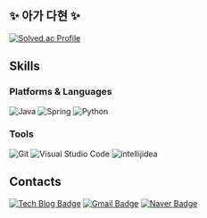 ## ✨ 아가 다현 ✨
[![Solved.ac Profile](http://mazassumnida.wtf/api/v2/generate_badge?boj=fbekgus413)](https://solved.ac/fbekgus413/)

## Skills
### Platforms & Languages
![Java](https://img.shields.io/badge/Java-007396.svg?&style=for-the-badge&logo=Java&logoColor=white)
![Spring](https://img.shields.io/badge/Spring-6DB33F.svg?&style=for-the-badge&logo=Spring&logoColor=white)
![Python](https://img.shields.io/badge/Python-3776AB.svg?&style=for-the-badge&logo=Python&logoColor=white)

### Tools
![Git](https://img.shields.io/badge/Git-F05032.svg?&style=for-the-badge&logo=Git&logoColor=white)
![Visual Studio Code](https://img.shields.io/badge/Visual%20Studio%20Code-007ACC.svg?&style=for-the-badge&logo=Visual%20Studio%20Code&logoColor=white)
![intellijidea](https://img.shields.io/badge/intellijidea-00000.svg?&style=for-the-badge&logo=intellijidea&logoColor=white)



## Contacts
[![Tech Blog Badge](http://img.shields.io/badge/-Tech%20blog-black?style=flat-square&logo=github&link=https:///velog.io/@you413)](https://velog.io/@you413)
[![Gmail Badge](https://img.shields.io/badge/Gmail-d14836?style=flat-square&logo=Gmail&logoColor=white&link=mailto:fbekgus413@gmail.com)](mailto:fbekgus413@gmail.com)
[![Naver Badge](https://img.shields.io/badge/Naver-03C75A?style=flat-square&logo=Naver&logoColor=white&link=mailto:fbekgus413@naver.com)](mailto:fbekgus413@naver.com)

<!--
**xaxvun/xaxvun** is a ✨ _special_ ✨ repository because its `README.md` (this file) appears on your GitHub profile.

Here are some ideas to get you started:

- 🔭 I’m currently working on ...
- 🌱 I’m currently learning ...
- 👯 I’m looking to collaborate on ...
- 🤔 I’m looking for help with ...
- 💬 Ask me about ...
- 📫 How to reach me: ...
- 😄 Pronouns: ...
- ⚡ Fun fact: ...
-->

